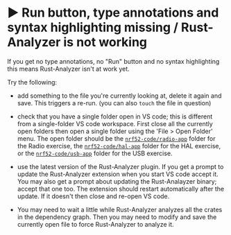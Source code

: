 # ▶ Run button, type annotations and syntax highlighting missing / Rust-Analyzer is not working

If you get no type annotations, no "Run" button and no syntax highlighting this means Rust-Analyzer isn't at work yet.

Try the following:

- add something to the file you're currently looking at, delete it again and save. This triggers a re-run. (you can also `touch` the file in question)
- check that you have a single folder open in VS code; this is different from a single-folder VS code workspace. First close all the currently open folders then open a single folder using the 'File > Open Folder' menu. The open folder should be the [`nrf52-code/radio-app`](../../nrf52-code/radio-app) folder for the Radio exercise, the [`nrf52-code/hal-app`](../../nrf52-code/hal-app) folder for the HAL exercise, or the [`nrf52-code/usb-app`](../../nrf52-code/usb-app) folder for the USB exercise.

- use the latest version of the Rust-Analyzer plugin. If you get a prompt to update the Rust-Analyzer extension when you start VS code accept it. You may also get a prompt about updating the Rust-Analayzer binary; accept that one too. The extension should restart automatically after the update. If it doesn't then close and re-open VS code.

- You may need to wait a little while Rust-Analyzer analyzes all the crates in the dependency graph. Then you may need to modify and save the currently open file to force Rust-Analyzer to analyze it.
